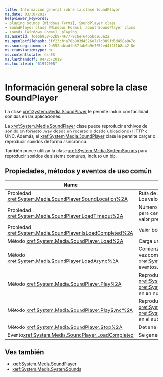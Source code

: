 ```yaml
---
title: Información general sobre la clase SoundPlayer
ms.date: 03/30/2017
helpviewer_keywords:
- playing sounds [Windows Forms], SoundPlayer class
- SoundPlayer class [Windows Forms], about SoundPlayer class
- sounds [Windows Forms], playing
ms.assetid: fcebb938-62b9-4677-9cbe-6465bc863e22
ms.openlocfilehash: 3ff23cbfa78b803d4526e7a7c389fd5d458a967c
ms.sourcegitcommit: 9b552addadfb57fab0b9e7852ed4f1f1b8a42f8e
ms.translationtype: MT
ms.contentlocale: es-ES
ms.lasthandoff: 04/23/2019
ms.locfileid: "61972008"
---
```

# <a name="soundplayer-class-overview"></a>Información general sobre la clase SoundPlayer
La clase <xref:System.Media.SoundPlayer> le permite incluir con facilidad sonidos en las aplicaciones.  
  
 La <xref:System.Media.SoundPlayer> clase puede reproducir archivos de sonido en formato .wav desde un recurso o desde ubicaciones HTTP o UNC. Además, el <xref:System.Media.SoundPlayer> clase le permite cargar o reproducir sonidos de forma asincrónica.  
  
 También puede utilizar la clase <xref:System.Media.SystemSounds> para reproducir sonidos de sistema comunes, incluso un bip.   
  
## <a name="commonly-used-properties-methods-and-events"></a>Propiedades, métodos y eventos de uso común  
  
|Name|Descripción|  
|----------|-----------------|  
|Propiedad <xref:System.Media.SoundPlayer.SoundLocation%2A>|Ruta de acceso del archivo o dirección web del sonido. Los valores admitidos pueden ser UNC o HTTP.|  
|Propiedad <xref:System.Media.SoundPlayer.LoadTimeout%2A>|Número de milisegundos que el programa esperará para cargar un sonido antes de iniciar una excepción. El valor predeterminado es 10 segundos.|  
|Propiedad <xref:System.Media.SoundPlayer.IsLoadCompleted%2A>|Valor booleano que indica si el sonido finalizó la carga.|  
|Método <xref:System.Media.SoundPlayer.Load%2A>|Carga un sonido de forma sincrónica.|  
|Método <xref:System.Media.SoundPlayer.LoadAsync%2A>|Comienza a cargar un sonido de forma asincrónica. Una vez completada la carga, genera el <xref:System.Media.SoundPlayer.OnLoadCompleted%2A> eventos.|  
|Método <xref:System.Media.SoundPlayer.Play%2A>|Reproduce el sonido especificado en el <xref:System.Media.SoundPlayer.SoundLocation%2A> o <xref:System.Media.SoundPlayer.Stream%2A> propiedad en un nuevo subproceso.|  
|Método <xref:System.Media.SoundPlayer.PlaySync%2A>|Reproduce el sonido especificado en el <xref:System.Media.SoundPlayer.SoundLocation%2A> o <xref:System.Media.SoundPlayer.Stream%2A> propiedad en el subproceso actual.|  
|Método <xref:System.Media.SoundPlayer.Stop%2A>|Detiene cualquier sonido que se esté reproduciendo.|  
|Evento<xref:System.Media.SoundPlayer.LoadCompleted> |Se genera después de que se intente cargar un sonido.|  
  
## <a name="see-also"></a>Vea también

- <xref:System.Media.SoundPlayer>
- <xref:System.Media.SystemSounds>
